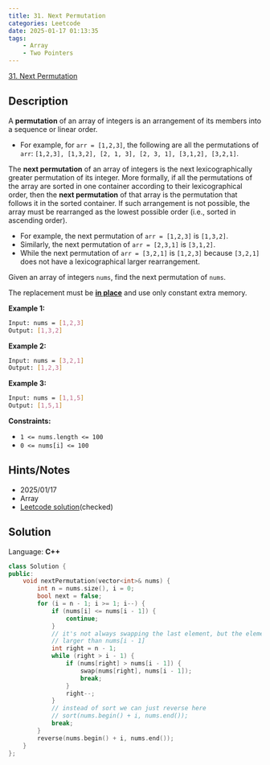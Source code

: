 ```yaml
---
title: 31. Next Permutation
categories: Leetcode
date: 2025-01-17 01:13:35
tags:
    - Array
    - Two Pointers
---
```


[31. Next Permutation](https://leetcode.com/problems/next-permutation/description/?envType=company&envId=facebook&favoriteSlug=facebook-three-months)

## Description

A **permutation**  of an array of integers is an arrangement of its members into a sequence or linear order.

- For example, for `arr = [1,2,3]`, the following are all the permutations of `arr`: `[1,2,3], [1,3,2], [2, 1, 3], [2, 3, 1], [3,1,2], [3,2,1]`.

The **next permutation**  of an array of integers is the next lexicographically greater permutation of its integer. More formally, if all the permutations of the array are sorted in one container according to their lexicographical order, then the **next permutation**  of that array is the permutation that follows it in the sorted container. If such arrangement is not possible, the array must be rearranged as the lowest possible order (i.e., sorted in ascending order).

- For example, the next permutation of `arr = [1,2,3]` is `[1,3,2]`.
- Similarly, the next permutation of `arr = [2,3,1]` is `[3,1,2]`.
- While the next permutation of `arr = [3,2,1]` is `[1,2,3]` because `[3,2,1]` does not have a lexicographical larger rearrangement.

Given an array of integers `nums`, find the next permutation of `nums`.

The replacement must be **<a href="http://en.wikipedia.org/wiki/In-place_algorithm" target="_blank">in place</a>**  and use only constant extra memory.

**Example 1:**

```bash
Input: nums = [1,2,3]
Output: [1,3,2]
```

**Example 2:**

```bash
Input: nums = [3,2,1]
Output: [1,2,3]
```

**Example 3:**

```bash
Input: nums = [1,1,5]
Output: [1,5,1]
```

**Constraints:**

- `1 <= nums.length <= 100`
- `0 <= nums[i] <= 100`

## Hints/Notes

- 2025/01/17
- Array
- [Leetcode solution](https://leetcode.com/problems/next-permutation/editorial/?envType=company&envId=facebook&favoriteSlug=facebook-three-months)(checked)

## Solution

Language: **C++**

```C++
class Solution {
public:
    void nextPermutation(vector<int>& nums) {
        int n = nums.size(), i = 0;
        bool next = false;
        for (i = n - 1; i >= 1; i--) {
            if (nums[i] <= nums[i - 1]) {
                continue;
            }
            // it's not always swapping the last element, but the element
            // larger than nums[i - 1]
            int right = n - 1;
            while (right > i - 1) {
                if (nums[right] > nums[i - 1]) {
                    swap(nums[right], nums[i - 1]);
                    break;
                }
                right--;
            }
            // instead of sort we can just reverse here
            // sort(nums.begin() + i, nums.end());
            break;
        }
        reverse(nums.begin() + i, nums.end());
    }
};
```
